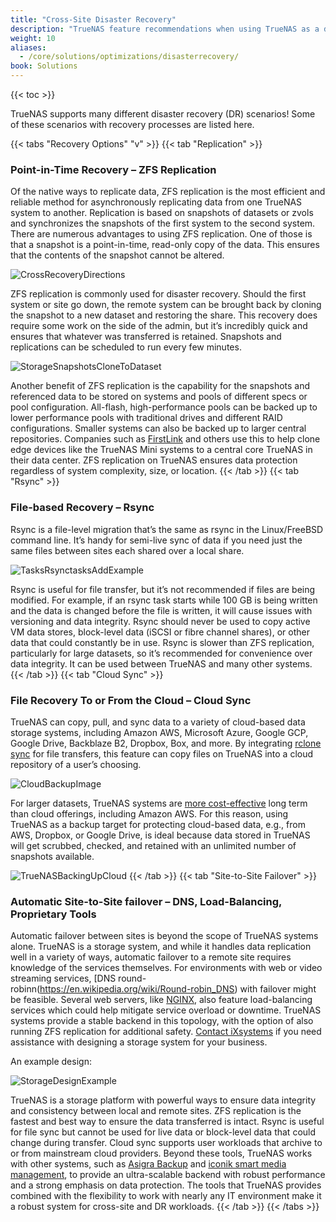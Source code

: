 ```yaml
---
title: "Cross-Site Disaster Recovery"
description: "TrueNAS feature recommendations when using TrueNAS as a disaster recovery solution."
weight: 10
aliases:
  - /core/solutions/optimizations/disasterrecovery/
book: Solutions
---
```


{{< toc >}}

TrueNAS supports many different disaster recovery (DR) scenarios!
Some of these scenarios with recovery processes are listed here.

{{< tabs "Recovery Options" "v" >}}
{{< tab "Replication" >}}
### Point-in-Time Recovery – ZFS Replication

Of the native ways to replicate data, ZFS replication is the most efficient and reliable method for asynchronously replicating data from one TrueNAS system to another. Replication is based on snapshots of datasets or zvols and synchronizes the snapshots of the first system to the second system. There are numerous advantages to using ZFS replication. One of those is that a snapshot is a point-in-time, read-only copy of the data. This ensures that the contents of the snapshot cannot be altered.

![CrossRecoveryDirections](/images/Solutions/CrossRecoveryDirections.png)

ZFS replication is commonly used for disaster recovery.
Should the first system or site go down, the remote system can be brought back by cloning the snapshot to a new dataset and restoring the share.
This recovery does require some work on the side of the admin, but it’s incredibly quick and ensures that whatever was transferred is retained.
Snapshots and replications can be scheduled to run every few minutes.

![StorageSnapshotsCloneToDataset](/images/CORE/Storage/StorageSnapshotsCloneToDataset.png "Cloning a Snapshot")

Another benefit of ZFS replication is the capability for the snapshots and referenced data to be stored on systems and pools of different specs or pool configuration. All-flash, high-performance pools can be backed up to lower performance pools with traditional drives and different RAID configurations. Smaller systems can also be backed up to larger central repositories. Companies such as [FirstLink](https://www.ixsystems.com/Firstlink_CaseStudy_PDF) and others use this to help clone edge devices like the TrueNAS Mini systems to a central core TrueNAS in their data center. ZFS replication on TrueNAS ensures data protection regardless of system complexity, size, or location.
{{< /tab >}}
{{< tab "Rsync" >}}
### File-based Recovery – Rsync

Rsync is a file-level migration that’s the same as rsync in the Linux/FreeBSD command line. It’s handy for semi-live sync of data if you need just the same files between sites each shared over a local share.

![TasksRsynctasksAddExample](/images/CORE/Tasks/TasksRsynctasksAddExample.png "Example Rsync Task")

Rsync is useful for file transfer, but it’s not recommended if files are being modified. For example, if an rsync task starts while 100 GB is being written and the data is changed before the file is written, it will cause issues with versioning and data integrity. Rsync should never be used to copy active VM data stores, block-level data (iSCSI or fibre channel shares), or other data that could constantly be in use. Rsync is slower than ZFS replication, particularly for large datasets, so it’s recommended for convenience over data integrity. It can be used between TrueNAS and many other systems.
{{< /tab >}}
{{< tab "Cloud Sync" >}}
### File Recovery To or From the Cloud – Cloud Sync

TrueNAS can copy, pull, and sync data to a variety of cloud-based data storage systems, including Amazon AWS, Microsoft Azure, Google GCP, Google Drive, Backblaze B2, Dropbox, Box, and more. By integrating [rclone sync](https://rclone.org/commands/rclone_sync/) for file transfers, this feature can copy files on TrueNAS into a cloud repository of a user’s choosing.

![CloudBackupImage](/images/Solutions/CloudBackupImage.png)

For larger datasets, TrueNAS systems are [more cost-effective](https://www.ixsystems.com/blog/private-cloud-truenas/) long term than cloud offerings, including Amazon AWS. For this reason, using TrueNAS as a backup target for protecting cloud-based data, e.g., from AWS, Dropbox, or Google Drive, is ideal because data stored in TrueNAS will get scrubbed, checked, and retained with an unlimited number of snapshots available.

![TrueNASBackingUpCloud](/images/Solutions/TrueNASBackingUpCloud.png)
{{< /tab >}}
{{< tab "Site-to-Site Failover" >}}

### Automatic Site-to-Site failover – DNS, Load-Balancing, Proprietary Tools

Automatic failover between sites is beyond the scope of TrueNAS systems alone. TrueNAS is a storage system, and while it handles data replication well in a variety of ways, automatic failover to a remote site requires knowledge of the services themselves. For environments with web or video streaming services, [DNS round-robinn(https://en.wikipedia.org/wiki/Round-robin_DNS) with failover might be feasible. Several web servers, like [NGINX](https://docs.nginx.com/nginx/admin-guide/load-balancer/http-load-balancer/), also feature load-balancing services which could help mitigate service overload or downtime. TrueNAS systems provide a stable backend in this topology, with the option of also running ZFS replication for additional safety. [Contact iXsystems](https://www.ixsystems.com/contact-us/) if you need assistance with designing a storage system for your business.

An example design:

![StorageDesignExample](/images/Solutions/StorageDesignExample.png "Example Storage Design")

TrueNAS is a storage platform with powerful ways to ensure data integrity and consistency between local and remote sites. ZFS replication is the fastest and best way to ensure the data transferred is intact. Rsync is useful for file sync but cannot be used for live data or block-level data that could change during transfer. Cloud sync supports user workloads that archive to or from mainstream cloud providers. Beyond these tools, TrueNAS works with other systems, such as [Asigra Backup](https://www.asigra.com/) and [iconik smart media management](https://iconik.io/), to provide an ultra-scalable backend with robust performance and a strong emphasis on data protection. The tools that TrueNAS provides combined with the flexibility to work with nearly any IT environment make it a robust system for cross-site and DR workloads.
{{< /tab >}}
{{< /tabs >}}
